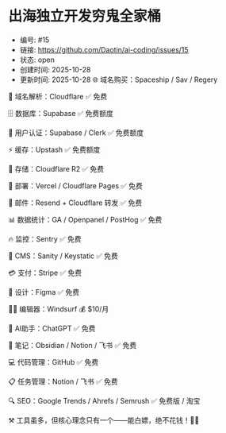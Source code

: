 # 出海独立开发穷鬼全家桶

- 编号: #15
- 链接: https://github.com/Daotin/ai-coding/issues/15
- 状态: open
- 创建时间: 2025-10-28
- 更新时间: 2025-10-28
🌐 域名购买：Spaceship / Sav / Regery

💨 域名解析：Cloudflare ✅ 免费

🗄️ 数据库：Supabase ✅ 免费额度

📄 用户认证：Supabase / Clerk ✅ 免费额度

⚡ 缓存：Upstash ✅ 免费额度

💾 存储：Cloudflare R2 ✅ 免费

🚀 部署：Vercel / Cloudflare Pages ✅ 免费

📧 邮件：Resend + Cloudflare 转发 ✅ 免费

📊 数据统计：GA / Openpanel / PostHog ✅ 免费

🔥 监控：Sentry ✅ 免费

📝 CMS：Sanity / Keystatic ✅ 免费

💳 支付：Stripe ✅ 免费

🎨 设计：Figma ✅ 免费

👨‍💻 编辑器：Windsurf 💰 $10/月

🤖 AI助手：ChatGPT ✅ 免费

📝 笔记：Obsidian / Notion / 飞书 ✅ 免费

💻 代码管理：GitHub ✅ 免费

📋 任务管理：Notion / 飞书 ✅ 免费

🔍 SEO：Google Trends / Ahrefs / Semrush ✅ 免费版 / 淘宝

⚒️ 工具虽多，但核心理念只有一个——能白嫖，绝不花钱！💸💥
